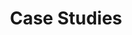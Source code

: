 ---
title: "Case Studies"
description: "Real results from businesses that transformed their marketing with systematic approaches. See how companies like yours achieved predictable growth."

intro:
  title: "Proven Results Across Industries"
  content: |
    Over 15 years and 200+ engagements, I've helped businesses transform chaotic marketing into systematic growth engines. These case studies show the specific strategies, implementations, and results achieved across different industries and business types.
    
    Each case study demonstrates how strategic marketing systems, combined with AI-powered workflows, create predictable and scalable growth for professional services and tech-enabled businesses.

stats:
  title: "Results That Matter"
  subtitle: "Consistent outcomes across different industries and business models."
  items:
    - number: "40-60%"
      label: "Average Lead Increase"
      description: "Within 90 days of implementation"
    - number: "35%"
      label: "Close Rate Improvement"
      description: "Through better positioning and qualification"
    - number: "3x"
      label: "Marketing Efficiency"
      description: "Qualified lead conversion rate improvement"

case_studies:
  title: "Success Stories by Industry"
  subtitle: "Real businesses, real challenges, real solutions, and measurable results."
  items:
    - id: "marketing-agencies"
      title: "Marketing Agencies"
      category: "Professional Services"
      description: "Marketing agencies solved the 'cobbler's children' problem and built systematic lead generation for their own practices while serving clients."
      testimonial: "Anoop's approach helped us practice what we preach. We went from sporadic new business to a consistent 5-8 qualified inquiries per month."
      author: "Sarah Chen"
      role: "Marketing Agency Founder"
      results: "5-8 qualified inquiries per month"
      icon: "chart"
    - id: "legal-firms"
      title: "Legal & IP Firms"
      category: "Professional Services"
      description: "Law firms built thought leadership platforms that attract ideal clients while maintaining professional standards and ethical compliance."
      testimonial: "Anoop helped us build a thought leadership platform that generates 3-4 qualified corporate inquiries per month while staying within our professional guidelines."
      author: "David Thompson"
      role: "Managing Partner, IP Law Practice"
      results: "3-4 qualified corporate inquiries per month"
      icon: "handshake"
    - id: "saas-companies"
      title: "SaaS Companies"
      category: "Tech-Enabled"
      description: "SaaS companies scaled their marketing systems efficiently, reducing sales cycles and improving lead quality through systematic approaches."
      testimonial: "The systematic approach reduced our sales cycle by 50% and tripled our marketing-qualified lead conversion rate."
      author: "Michael Rodriguez"
      role: "SaaS CEO"
      results: "50% shorter sales cycle, 3x conversion rate"
      icon: "monitor"
    - id: "it-services"
      title: "IT Service Providers"
      category: "Tech-Enabled"
      description: "IT service companies moved beyond technical expertise to build marketing systems that consistently generate qualified enterprise clients."
      testimonial: "Finally, marketing that makes technical sense. Our pipeline became predictable and our close rate improved by 40%."
      author: "James Kumar"
      role: "IT Services Director"
      results: "40% improvement in close rates"
      icon: "cpu"
    - id: "strategy-consultants"
      title: "Strategy Consultants"
      category: "Consultants & Experts"
      description: "Independent strategy consultants built personal brands and systematic lead generation that attracts Fortune 500 clients automatically."
      testimonial: "Moved from feast-or-famine to predictable $50K+ project inquiries every month through systematic thought leadership."
      author: "Lisa Park"
      role: "Strategy Consultant"
      results: "$50K+ project inquiries monthly"
      icon: "target"
    - id: "training-companies"
      title: "Training Companies"
      category: "Professional Services"
      description: "Corporate training companies transformed their business development from event-dependent to systematically generated corporate contracts."
      testimonial: "We went from chasing conferences to having enterprise clients find us. Revenue increased 200% in 18 months."
      author: "Robert Chen"
      role: "Training Company CEO"
      results: "200% revenue increase in 18 months"
      icon: "graduation"
    - id: "financial-advisors"
      title: "Financial Advisors"
      category: "Professional Services"
      description: "Financial advisory practices built compliant marketing systems that attract high-net-worth clients while meeting regulatory requirements."
      testimonial: "Built a compliant marketing system that generates 2-3 qualified high-net-worth prospects per month consistently."
      author: "Patricia Williams"
      role: "Financial Advisor"
      results: "2-3 high-net-worth prospects monthly"
      icon: "dollar-sign"
    - id: "tech-consultants"
      title: "Tech Consultants"
      category: "Consultants & Experts"
      description: "Technology consultants leveraged their expertise to build systematic lead generation that attracts enterprise clients seeking digital transformation."
      testimonial: "Transformed from networking-dependent to systematic lead generation. Now booking $100K+ digital transformation projects consistently."
      author: "Alex Chen"
      role: "Technology Consultant"
      results: "$100K+ projects consistently"
      icon: "code"
    - id: "productized-services"
      title: "Productized Service Businesses"
      category: "Tech-Enabled"
      description: "Productized service businesses scaled their marketing to support rapid growth while maintaining service quality and client satisfaction."
      testimonial: "Scaled from $10K to $100K monthly recurring revenue with systematic marketing that actually scales with the business."
      author: "Jordan Taylor"
      role: "Productized Service Founder"
      results: "$10K to $100K MRR growth"
      icon: "package"

approach:
  title: "What Makes These Results Possible"
  subtitle: "These case studies represent more than just good outcomes—they demonstrate what happens when businesses commit to systematic approaches to marketing. Each success story follows a similar pattern:"
  items:
    - title: "Strategic Foundation First"
      description: "We start with positioning, market analysis, and customer journey mapping before touching any tactics or tools."
    - title: "Systems Over Campaigns"
      description: "Rather than running individual marketing campaigns, we build repeatable processes that generate consistent results month after month."
    - title: "AI Integration Done Right"
      description: "We implement AI workflows that enhance human creativity and strategic thinking, making marketing more efficient without sacrificing quality."
    - title: "Measurement and Optimization"
      description: "Every system includes clear metrics and feedback loops, allowing for continuous improvement and predictable scaling."

cta:
  title: "Ready to Create Your Own Success Story?"
  subtitle: "If you're ready to move from chaotic marketing to systematic growth, let's discuss how we can work together."
  button:
    text: "Schedule a Strategy Call"
    url: "/contact"
---